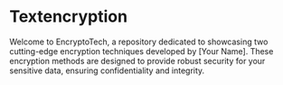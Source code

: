 # Textencryption
Welcome to EncryptoTech, a repository dedicated to showcasing two cutting-edge encryption techniques developed by [Your Name]. These encryption methods are designed to provide robust security for your sensitive data, ensuring confidentiality and integrity.
